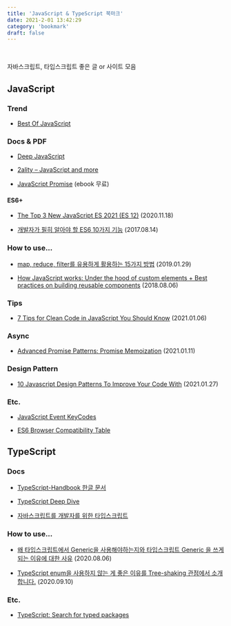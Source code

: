 ```yaml
---
title: 'JavaScript & TypeScript 북마크'
date: 2021-2-01 13:42:29
category: 'bookmark'
draft: false
---
```


<!-- <div style="font-size: 12px; font-style: italic; text-align: right;">
마지막 업데이트: 2021.01.20
</div> -->

<!-- - <a href="" target="_blank"></a> -->

<br />

자바스크립트, 타입스크립트 좋은 글 or 사이트 모음

## JavaScript

### Trend

- <a href="https://bestofjs.org/" target="_blank">Best Of JavaScript</a>

### Docs & PDF

- <a href="https://exploringjs.com/deep-js/toc.html" target="_blank">Deep JavaScript</a>

- <a href="https://2ality.com/" target="_blank">2ality – JavaScript and more</a>

- <a href="https://www.hanbit.co.kr/store/books/look.php?p_code=E5027975256" target="_blank">JavaScript Promise</a> (ebook 무료)

<!-- <hr /> -->

#### ES6+

- <a href="https://medium.com/better-programming/the-top-3-new-javascript-es-2021-es-12-features-im-excited-about-a3ac129efbb2" target="_blank">The Top 3 New JavaScript ES 2021 (ES 12)</a> (2020.11.18)

- <a href="https://blog.asamaru.net/2017/08/14/top-10-es6-features/" target="_blank">개발자가 필히 알아야 할 ES6 10가지 기능</a> (2017.08.14)

### How to use...

- <a href="https://medium.com/@Dongmin_Jang/javascript-15%EA%B0%80%EC%A7%80-%EC%9C%A0%EC%9A%A9%ED%95%9C-map-reduce-filter-bfbc74f0debd" target="_blank">map, reduce, filter를 유용하게 활용하는 15가지 방법</a> (2019.01.29)

- <a href="https://blog.sessionstack.com/how-javascript-works-under-the-hood-of-custom-elements-best-practices-on-building-reusable-e118e888de0c" target="_blank">How JavaScript works: Under the hood of custom elements + Best practices on building reusable components</a> (2018.08.06)

### Tips

- <a href="https://dev.to/kais_blog/7-tips-for-clean-code-in-javascript-you-should-know-2533" target="_blank">7 Tips for Clean Code in JavaScript You Should Know</a> (2021.01.06)

### Async

- <a href="https://www.jonmellman.com/posts/promise-memoization" target="_blank">Advanced Promise Patterns: Promise Memoization</a> (2021.01.11)

### Design Pattern

- [10 Javascript Design Patterns To Improve Your Code With](https://beforesemicolon.medium.com/10-javascript-design-patterns-to-improve-your-code-with-44c6f6c2ea94) (2021.01.27)

### Etc.

- <a href="https://keycode.info/" target="_blank">JavaScript Event KeyCodes</a>

- <a href="https://kangax.github.io/compat-table/es6/" target="_blank">ES6 Browser Compatibility Table</a>

## TypeScript

### Docs

- <a href="https://typescript-kr.github.io/" target="_blank">TypeScript-Handbook 한글 문서</a>

- <a href="https://basarat.gitbook.io/typescript/" target="_blank">TypeScript Deep Dive</a>

- <a href="https://ahnheejong.gitbook.io/ts-for-jsdev/" target="_blank">자바스크립트를 개발자를 위한 타입스크립트</a>

### How to use...

- <a href="https://gist.github.com/hmmhmmhm/8c22c011c13dcc8b3001cc385558f586" target="_blank">왜 타입스크립트에서 Generic을 사용해야하는지와 타입스크립트 Generic 을 쓰게 되는 이유에 대한 사유</a> (2020.08.06)

- <a href="https://engineering.linecorp.com/ko/blog/typescript-enum-tree-shaking/" target="_blank">TypeScript enum을 사용하지 않는 게 좋은 이유를 Tree-shaking 관점에서 소개합니다.</a> (2020.09.10)

### Etc.

- <a href="https://www.typescriptlang.org/dt/search?search=" target="_blank">TypeScript: Search for typed packages</a>
